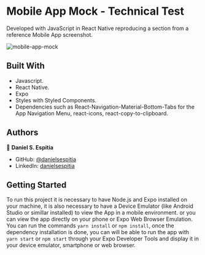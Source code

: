 # Mobile App Mock - Technical Test

Developed with JavaScript in React Native reproducing a section from a reference Mobile App screenshot.

![mobile-app-mock](https://user-images.githubusercontent.com/63252057/111130001-ba9c2e00-8544-11eb-8db8-1e8fe4289c02.png)

## Built With
- Javascript.
- React Native.
- Expo
- Styles with Styled Components.
- Dependencies such as React-Navigation-Material-Bottom-Tabs for the App Navigation Menu, react-icons, react-copy-to-clipboard.

## Authors

👤 **Daniel S. Espitia**

-   GitHub: [@danielsespitia](https://github.com/danielsespitia)
-   LinkedIn: [danielsespitia](https://linkedin.com/in/danielsespitia)

## Getting Started 
To run this project it is necessary to have Node.js and Expo installed on your machine, it is also necessary to have a Device Emulator (like Android Studio or simillar installed) to view the App in a mobile environment. or you can view the app directly on your phone or Expo Web Browser Emulation. You can run the commands `yarn install` or `npm install`, once the dependency installation is done, you can will be able to run the app with `yarn start` or `npm start` through your Expo Developer Tools and display it in your device emulator, smartphone or web browser.
